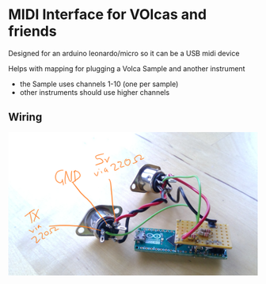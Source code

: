 MIDI Interface for VOlcas and friends
=====================================


Designed for an arduino leonardo/micro so it can be a USB midi device

Helps with mapping for plugging a Volca Sample and another instrument
* the Sample uses channels 1-10 (one per sample)
* other instruments should use higher channels


Wiring
------

![Wiring Diagram](wiring.png)

